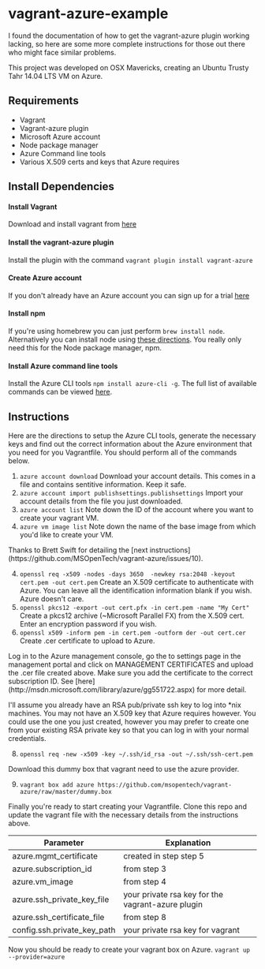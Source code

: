 vagrant-azure-example
=====================

I found the documentation of how to get the vagrant-azure plugin working lacking, so here are some more complete instructions for those out there who might face similar problems.

This project was developed on OSX Mavericks, creating an Ubuntu Trusty Tahr 14.04 LTS VM on Azure.

Requirements
------------
* Vagrant
* Vagrant-azure plugin
* Microsoft Azure account 
* Node package manager
* Azure Command line tools
* Various X.509 certs and keys that Azure requires

Install Dependencies
-------------------
#### Install Vagrant
Download and install vagrant from [here](http://www.vagrantup.com/downloads.html)
#### Install the vagrant-azure plugin
Install the plugin with the command `vagrant plugin install vagrant-azure`
#### Create Azure account
If you don't already have an Azure account you can sign up for a trial [here](http://azure.microsoft.com/)
#### Install npm
If you're using homebrew you can just perform `brew install node`. Alternatively you can install node using [these directions](http://coolestguidesontheplanet.com/installing-node-js-osx-10-9-mavericks/). You really only need this for the Node package manager, npm.
#### Install Azure command line tools
Install the Azure CLI tools `npm install azure-cli -g`. The full list of available commands can be viewed [here](http://azure.microsoft.com/en-us/documentation/articles/command-line-tools/).

Instructions
-------------------
Here are the directions to setup the Azure CLI tools, generate the necessary keys and find out the correct information about the Azure environment that you need for you Vagrantfile. You should perform all of the commands below.
<ol>
<li><code>azure account download</code> Download your account details. This comes in a file and contains sentitive information. Keep it safe.</li>
<li><code>azure account import publishsettings.publishsettings</code> Import your account details from the file you just downloaded.</li>
<li><code>azure account list</code> Note down the ID of the account where you want to create your vagrant VM.</li>
<li><code>azure vm image list</code> Note down the name of the base image from which you'd like to create your VM.</li> 
</ol>
Thanks to Brett Swift for detailing the [next instructions](https://github.com/MSOpenTech/vagrant-azure/issues/10). 
<ol start="4">
<li><code>openssl req -x509 -nodes -days 3650  -newkey rsa:2048 -keyout cert.pem -out cert.pem</code> Create an X.509 certificate to authenticate with Azure. You can leave all the identification information blank if you wish. Azure doesn't care.</li>
<li><code>openssl pkcs12 -export -out cert.pfx -in cert.pem -name "My Cert"</code> Create a pkcs12 archive (~Microsoft Parallel FX) from the X.509 cert. Enter an encryption password if you wish.</li>
<li><code>openssl x509 -inform pem -in cert.pem -outform der -out cert.cer</code> Create .cer certificate to upload to Azure.</li>
</ol>
Log in to the Azure management console, go the to settings page in the management portal and click on MANAGEMENT CERTIFICATES and upload the .cer file created above. Make sure you add the certificate to the correct subscription ID. See [here](http://msdn.microsoft.com/library/azure/gg551722.aspx) for more detail.

I'll assume you already have an RSA pub/private ssh key to log into *nix machines. You may not have an X.509 key that Azure requires however. You could use the one you just created, however you may prefer to create one from your existing RSA private key so that you can log in with your normal credentials.
<ol start="8">
<li><code>openssl req -new -x509 -key ~/.ssh/id_rsa -out ~/.ssh/ssh-cert.pem</code></li>
</ol>

Download this dummy box that vagrant need to use the azure provider.
<ol start="9">
<li><code>vagrant box add azure https://github.com/msopentech/vagrant-azure/raw/master/dummy.box</code></li>
</ol>

Finally you're ready to start creating your Vagrantfile. Clone this repo and update the vagrant file with the necessary details from the instructions above.

| Parameter | Explanation |
|------------------------|------------------------|
| azure.mgmt_certificate | created in step step 5 |
| azure.subscription_id | from step 3 |
| azure.vm_image | from step 4 |
| azure.ssh_private_key_file | your private rsa key for the vagrant-azure plugin |
| azure.ssh_certificate_file | from step 8 |
| config.ssh.private_key_path | your private rsa key for vagrant |

Now you should be ready to create your vagrant box on Azure.
`vagrant up --provider=azure`
